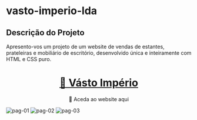 # vasto-imperio-lda

## Descrição do Projeto
Apresento-vos um projeto de um website de vendas de estantes, prateleiras e mobiliário de escritório, desenvolvido única e inteiramente com HTML e CSS puro.
<h1 align="center">
    <a href="https://galinha2.github.io/vasto-imperio-lda/pagina-principal/index.html">🔗 Vásto Império</a>
</h1>
<p align="center">🚀 Aceda ao website aqui </p>

![pag-01](https://github.com/Galinha2/vasto-imperio-lda/assets/161582309/1daab666-9453-41b2-9ebf-79cce5609381)
![pag-02](https://github.com/Galinha2/vasto-imperio-lda/assets/161582309/8858a92b-c2a2-4ca3-8478-1eb1b8694159)
![pag-03](https://github.com/Galinha2/vasto-imperio-lda/assets/161582309/a5464ce4-4ca0-4376-9261-5eddefe084fc)

